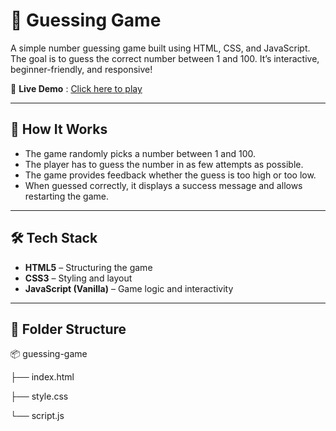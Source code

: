 # 🎯 Guessing Game

A simple number guessing game built using HTML, CSS, and JavaScript. The goal is to guess the correct number between 1 and 100. It’s interactive, beginner-friendly, and responsive!

🚀 **Live Demo** : [Click here to play](https://guessinggamebysajal.netlify.app/)

---

## 🧠 How It Works

- The game randomly picks a number between 1 and 100.
- The player has to guess the number in as few attempts as possible.
- The game provides feedback whether the guess is too high or too low.
- When guessed correctly, it displays a success message and allows restarting the game.

---

## 🛠️ Tech Stack

- **HTML5** – Structuring the game
- **CSS3** – Styling and layout
- **JavaScript (Vanilla)** – Game logic and interactivity

---

## 📂 Folder Structure

📦 guessing-game

├── index.html

├── style.css

└── script.js
